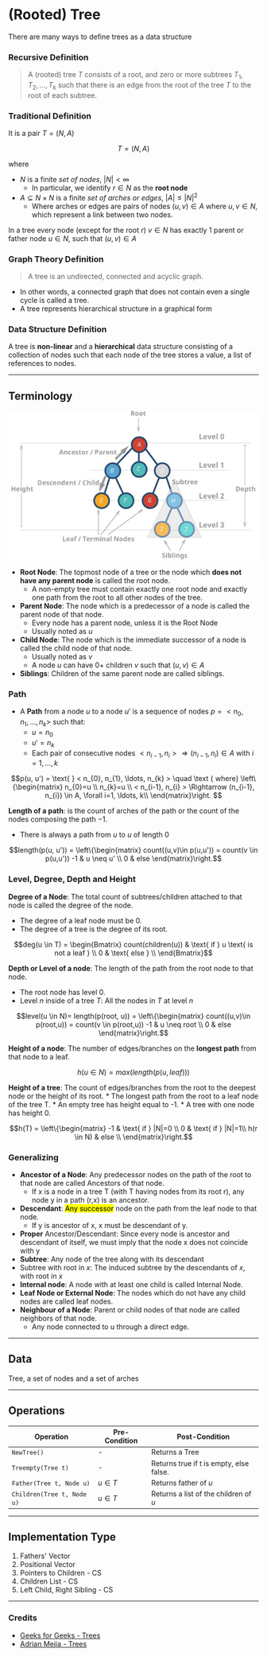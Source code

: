# (Rooted) Tree
There are many ways to define trees as a data structure

### Recursive Definition
> A (rooted) tree $T$ consists of a root, and zero or more subtrees $T_{1}, T_{2}, \ldots , T_{k}$ such that there is 
> an edge from the root of the tree $T$ to the root of each subtree.

### Traditional Definition
It is a pair $T = (N, A)$ 

$$T = (N, A) $$

where
* $N$ is a finite _set of nodes_, $|N| < \infty$
  * In particular, we identify $r \in N$ as the **root node**
* $A \subseteq N \times N$ is a finite _set of arches or edges_, $|A| \leq |N|^{2}$
  * Where arches or edges are pairs of nodes $(u,v) \in A$ where $u,v \in N$, which represent a link between two nodes.

In a tree every node (except for the root $r$) $v \in N$ has exactly 1 parent or father node $u \in N$, 
such that $(u,v) \in A$ 

### Graph Theory Definition 
> A tree is an undirected, connected and acyclic graph.
* In other words, a connected graph that does not contain even a single cycle is called a tree. 
* A tree represents hierarchical structure in a graphical form

### Data Structure Definition
A tree is **non-linear** and a **hierarchical** data structure consisting of a collection of nodes such that each node
of the tree stores a value, a list of references to nodes.

---

## Terminology

![Tree example](https://github.com/PayThePizzo/DataStrutucures-Algorithms//blob/main/Resources/tree-parts.jpg?raw=TRUE)

* **Root Node**: The topmost node of a tree or the node which **does not have any parent node** is called the root node.
  * A non-empty tree must contain exactly one root node and exactly one path from the root to all other nodes of the tree.
* **Parent Node**: The node which is a predecessor of a node is called the parent node of that node. 
  * Every node has a parent node, unless it is the Root Node
  * Usually noted as $u$
* **Child Node**: The node which is the immediate successor of a node is called the child node of that node.
  * Usually noted as $v$
  * A node $u$ can have $0+$ children $v$ such that $(u,v) \in A$
* **Siblings**: Children of the same parent node are called siblings.

### Path

* A **Path** from a node $u$ to a node $u'$ is a sequence of nodes $p = < n_{0}, n_{1}, \ldots, n_{k} >$ such that:
  * $u = n_{0}$
  * $u' = n_{k}$ 
  * Each pair of consecutive nodes $< n_{i-1}, n_{i} > \Rightarrow (n_{i-1}, n_{i}) \in A$ with $i = 1, \ldots, k$

```math
p(u, u') = \text{ } < n_{0}, n_{1}, \ldots, n_{k} > \quad \text { where} \left\{\begin{matrix}
 n_{0}=u \\
 n_{k}=u \\
 < n_{i-1}, n_{i} > \Rightarrow (n_{i-1}, n_{i}) \in A, \forall i=1, \ldots, k\\
\end{matrix}\right. 
```

**Length of a path**: is the count of arches of the path or the count of the nodes composing the path $-1$.
  * There is always a path from *u* to *u* of length 0

```math
length(p(u, u')) = 
\left\{\begin{matrix}
count((u,v)\in p(u,u')) = count(v \in p(u,u')) -1 &  u \neq u' \\
0 & else
\end{matrix}\right.
```

### Level, Degree, Depth and Height

**Degree of a Node**: The total count of subtrees/children attached to that node is called the degree of the node.
* The degree of a leaf node must be 0.
* The degree of a tree is the degree of its root.

```math
deg(u \in T) = \begin{Bmatrix}
count(children(u)) & \text{ if } u \text{ is not a leaf } \\
0 & \text{ else } \\
\end{Bmatrix}
```

**Depth or Level of a node**: The length of the path from the root node to that node.
* The root node has level 0.
* Level $n$ inside of a tree $T$: All the nodes in $T$ at level $n$

```math
level(u \in N)= length(p(root, u)) = 
\left\{\begin{matrix}
count((u,v)\in p(root,u)) = count(v \in p(root,u)) -1 &  u \neq root \\
0 & else
\end{matrix}\right.
```

**Height of a node**: The number of edges/branches on the **longest path** from that node to a leaf.

```math
h(u \in N) = max(length(p(u, leaf))) 
```

**Height of a tree**: The count of edges/branches from the root to the deepest node or the height of its root.
    * The longest path from the root to a leaf node of the tree T.
    * An empty tree has height equal to -1.
    * A tree with one node has height 0.

```math
h(T) = 
\left\{\begin{matrix}
-1 & \text{ if } |N|=0 \\
 0 & \text{ if } |N|=1\\
h(r \in N) & else \\
\end{matrix}\right.
```

### Generalizing

* **Ancestor of a Node**: Any predecessor nodes on the path of the root to that node are called Ancestors of that node. 
  * If x is a node in a tree T (with T having nodes from its root r), any node y in a path (r,x) is an ancestor.
* **Descendant**: <mark>Any successor</mark> node on the path from the leaf node to that node.
  * If y is ancestor of x, x must be descendant of y.
* **Proper** Ancestor/Descendant: Since every node is ancestor and descendant of itself, we must imply that the node x does not coincide with y
* **Subtree**: Any node of the tree along with its descendant
* Subtree with root in $x$: The induced subtree by the descendants of $x$, with root in $x$
* **Internal node**: A node with at least one child is called Internal Node. 
* **Leaf Node or External Node**: The nodes which do not have any child nodes are called leaf nodes.
* **Neighbour of a Node**: Parent or child nodes of that node are called neighbors of that node. 
  * Any node connected to u through a direct edge.


---

## Data
Tree, a set of nodes and a set of arches

---

## Operations

| **Operation**              	| **Pre-Condition** 	| **Post-Condition**                      	|
|----------------------------	|-------------------	|-----------------------------------------	|
| `NewTree()`                	| -                 	| Returns a Tree                          	|
| `Treempty(Tree t)`         	| -                 	| Returns true if t is empty, else false. 	|
| `Father(Tree t, Node u)`   	| $u \in T$         	| Returns father of $u$                   	|
| `Children(Tree t, Node u)` 	| $u \in T$         	| Returns a list of the children of $u$   	|

---
## Implementation Type
1. Fathers' Vector
2. Positional Vector
3. Pointers to Children - CS
4. Children List - CS
5. Left Child, Right Sibling - CS

---
### Credits
* [Geeks for Geeks - Trees](https://www.geeksforgeeks.org/)
* [Adrian Mejia - Trees](https://adrianmejia.com/data-structures-for-beginners-trees-binary-search-tree-tutorial/)
